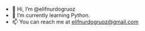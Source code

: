 - 👋 Hi, I’m @elifnurdogruoz
- 🌱 I’m currently learning Python.
- 📫 You can reach me at elifnurdogruoz@gmail.com

<!---
elifnurdogruoz/elifnurdogruoz is a ✨ special ✨ repository because its `README.md` (this file) appears on your GitHub profile.
You can click the Preview link to take a look at your changes.
--->
